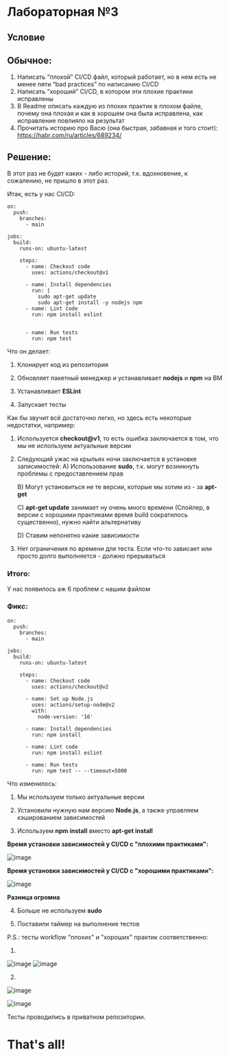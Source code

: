 # Лабораторная №3

## Условие
## Обычное:
1. Написать “плохой” CI/CD файл, который работает, но в нем есть не менее пяти “bad practices” по написанию CI/CD
2. Написать “хороший” CI/CD, в котором эти плохие практики исправлены
3. В Readme описать каждую из плохих практик в плохом файле, почему она плохая и как в хорошем она была исправлена, как исправление повлияло на результат
4. Прочитать историю про Васю (она быстрая, забавная и того стоит): https://habr.com/ru/articles/689234/

## Решение:
В этот раз не будет каких - либо историй, т.к. вдохновение, к сожалению, не пришло в этот раз.

Итак, есть у нас CI/CD: 

```
on:
  push:
    branches:
      - main

jobs:
  build:
    runs-on: ubuntu-latest

    steps:
      - name: Checkout code
        uses: actions/checkout@v1 

      - name: Install dependencies
        run: |
          sudo apt-get update
          sudo apt-get install -y nodejs npm 
      - name: Lint code
        run: npm install eslint
           

      - name: Run tests
        run: npm test
```

Что он делает: 

1. Клонирует код из репозитория
   
2. Обновляет пакетный менеджер и устанавливает **nodejs** и **npm** на ВМ
   
3. Устанавливает **ESLint**

4. Запускает тесты

Как бы звучит всё достаточно легко, но здесь есть некоторые недостатки, например:

1. Используется **checkout@v1**, то есть ошибка заключается в том, что мы не используем актуальные версии

2. Следующий ужас на крыльях ночи заключается в установке записимостей:
   А) Использование **sudo**, т.к. могут возникнуть проблемы с предоставлением прав
   
   В) Могут установиться не те версии, которые мы хотим из - за **apt-get**
   
   С) **apt-get update** занимает ну очень много времени (Спойлер, в версии с хорошими практиками время build сократилось существенно), нужно найти альтернативу
   
   D) Ставим непонятно какие зависимости

3. Нет ограничения по времени для теста. Если что-то зависает или просто долго выполняется - должно прерываться

### Итого:
У нас появилось аж 6 проблем с нашим файлом

### Фикс:

```
on:
  push:
    branches:
      - main

jobs:
  build:
    runs-on: ubuntu-latest

    steps:
      - name: Checkout code
        uses: actions/checkout@v2

      - name: Set up Node.js
        uses: actions/setup-node@v2
        with:
          node-version: '16'

      - name: Install dependencies
        run: npm install

      - name: Lint code
        run: npm install eslint

      - name: Run tests
        run: npm test -- --timeout=5000
```
Что изменилось:

1. Мы используем только актуальные версии

2. Установили нужную нам версию **Node.js**, а также управляем кэшированием зависимостей

3. Используем **npm install** вместо **apt-get install**

**Время установки зависимостей у CI/CD с "плохими практиками":**

![image](https://github.com/user-attachments/assets/dfbed184-2957-49b1-8fcf-1b8ade0a634b)

**Время установки зависимостей у CI/CD с "хорошими практиками":**

![image](https://github.com/user-attachments/assets/fa92a2c6-c82d-416e-a471-c77b8a371c89)

**Разница огромна**

4. Больше не используем **sudo**

5. Поставили таймер на выполнение тестов

P.S.: тесты workflow "плохих" и "хороших" практик соответственно:

1.

![image](https://github.com/user-attachments/assets/b26a935c-34e1-415d-844c-b7c60a09f558)
![image](https://github.com/user-attachments/assets/d5f88b09-76ec-4f3f-94ff-bb0bf99891f2)


2.
![image](https://github.com/user-attachments/assets/f20e3a3e-712a-4252-afbd-57cb3a7495ec)

![image](https://github.com/user-attachments/assets/e829b00d-1d65-4ecb-9e41-bca94e1ed193)

Тесты проводились в приватном репозитории.

# That's all!

